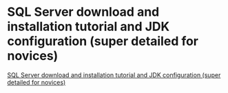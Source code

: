 # SQL Server download and installation tutorial and JDK configuration (super detailed for novices)
[SQL Server download and installation tutorial and JDK configuration (super detailed for novices)](https://aiwithcloud.com/2022/09/19/sql_server_download_and_installation_tutorial_and_jdk_configuration_super_detailed_for_novices/)